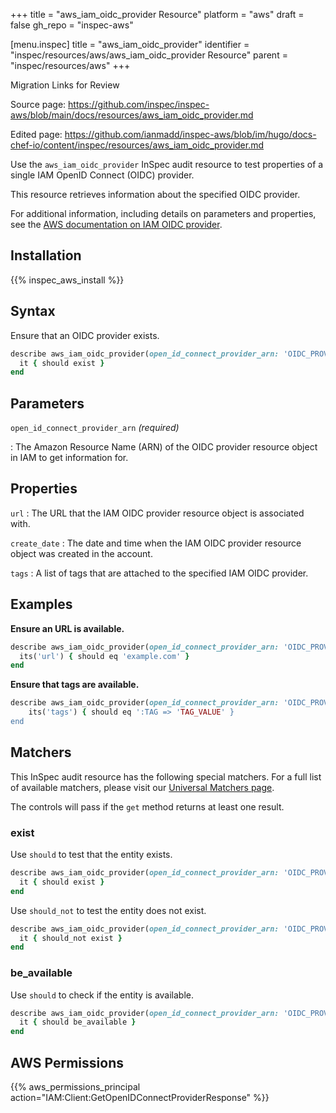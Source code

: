 +++
title = "aws_iam_oidc_provider Resource"
platform = "aws"
draft = false
gh_repo = "inspec-aws"

[menu.inspec]
title = "aws_iam_oidc_provider"
identifier = "inspec/resources/aws/aws_iam_oidc_provider Resource"
parent = "inspec/resources/aws"
+++

<div class="admonition-note">
<p class="admonition-note-title">Migration Links for Review</p>
<div class="admonition-note-text">
<p>Source page: <a href="https://github.com/inspec/inspec-aws/blob/main/docs/resources/aws_iam_oidc_provider.md">https://github.com/inspec/inspec-aws/blob/main/docs/resources/aws_iam_oidc_provider.md</a></p>
<p>Edited page: <a href="https://github.com/ianmadd/inspec-aws/blob/im/hugo/docs-chef-io/content/inspec/resources/aws_iam_oidc_provider.md">https://github.com/ianmadd/inspec-aws/blob/im/hugo/docs-chef-io/content/inspec/resources/aws_iam_oidc_provider.md</a></p>
</div>
</div>


Use the `aws_iam_oidc_provider` InSpec audit resource to test properties of a single IAM OpenID Connect (OIDC) provider.

This resource retrieves information about the specified OIDC provider.

For additional information, including details on parameters and properties, see the [AWS documentation on IAM OIDC provider](https://docs.aws.amazon.com/AWSCloudFormation/latest/UserGuide/aws-resource-iam-oidcprovider.html).

## Installation

{{% inspec_aws_install %}}

## Syntax

Ensure that an OIDC provider exists.

```ruby
describe aws_iam_oidc_provider(open_id_connect_provider_arn: 'OIDC_PROVIDER_ARN') do
  it { should exist }
end
```

## Parameters

`open_id_connect_provider_arn` _(required)_

: The Amazon Resource Name (ARN) of the OIDC provider resource object in IAM to get information for.

## Properties

`url`
: The URL that the IAM OIDC provider resource object is associated with.

`create_date`
: The date and time when the IAM OIDC provider resource object was created in the account.

`tags`
: A list of tags that are attached to the specified IAM OIDC provider.

## Examples

**Ensure an URL is available.**

```ruby
describe aws_iam_oidc_provider(open_id_connect_provider_arn: 'OIDC_PROVIDER_ARN') do
  its('url') { should eq 'example.com' }
end
```

**Ensure that tags are available.**

```ruby
describe aws_iam_oidc_provider(open_id_connect_provider_arn: 'OIDC_PROVIDER_ARN') do
    its('tags') { should eq ':TAG => 'TAG_VALUE' }
end
```

## Matchers

This InSpec audit resource has the following special matchers. For a full list of available matchers, please visit our [Universal Matchers page](https://www.inspec.io/docs/reference/matchers/).

The controls will pass if the `get` method returns at least one result.

### exist

Use `should` to test that the entity exists.

```ruby
describe aws_iam_oidc_provider(open_id_connect_provider_arn: 'OIDC_PROVIDER_ARN') do
  it { should exist }
end
```

Use `should_not` to test the entity does not exist.

```ruby
describe aws_iam_oidc_provider(open_id_connect_provider_arn: 'OIDC_PROVIDER_ARN') do
  it { should_not exist }
end
```

### be_available

Use `should` to check if the entity is available.

```ruby
describe aws_iam_oidc_provider(open_id_connect_provider_arn: 'OIDC_PROVIDER_ARN') do
  it { should be_available }
end
```

## AWS Permissions

{{% aws_permissions_principal action="IAM:Client:GetOpenIDConnectProviderResponse" %}}
